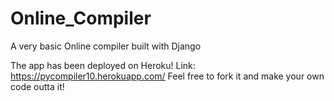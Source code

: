 # Online_Compiler
A very basic Online compiler built with Django

The app has been deployed on Heroku! 
Link: https://pycompiler10.herokuapp.com/
Feel free to fork it and make your own code outta it!
